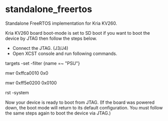 # standalone_freertos
Standalone FreeRTOS implementation for Kria KV260.


Kria KV260 board boot-mode is set to SD boot if you want to boot the device by JTAG then follow the steps below.
  - Connect the JTAG. (J3/J4)
  - Open XCST console and run following commands.
  
   targets -set -filter {name =~ "PSU"}
   
   mwr 0xffca0010 0x0
   
   mwr 0xff5e0200 0x0100
   
   rst -system


Now your device is ready to boot from JTAG. (If the board was powered down, the boot mode will return to its default configuration. You must follow the same steps again to boot the device via JTAG.)


